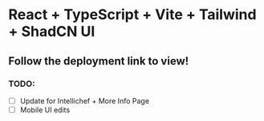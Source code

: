 # React + TypeScript + Vite + Tailwind + ShadCN UI

## Follow the deployment link to view!

### TODO:

- [ ] Update for Intellichef + More Info Page
- [ ] Mobile UI edits
